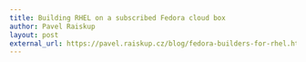 ```yaml
---
title: Building RHEL on a subscribed Fedora cloud box
author: Pavel Raiskup
layout: post
external_url: https://pavel.raiskup.cz/blog/fedora-builders-for-rhel.html
---
```

